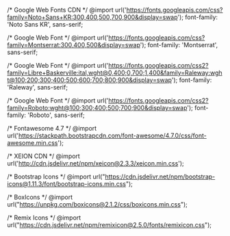 <!-- jQuery CDN -->
<script src="https://code.jquery.com/jquery-3.5.1.min.js"></script>

<!-- jQuery CDN -->
<script src="https://code.jquery.com/jquery-1.12.4.min.js"></script>

<!-- jQuery UI CDN -->
<script src="https://code.jquery.com/ui/1.12.1/jquery-ui.min.js"></script>

/* Google Web Fonts CDN */
@import url('https://fonts.googleapis.com/css?family=Noto+Sans+KR:300,400,500,700,900&display=swap');
font-family: 'Noto Sans KR', sans-serif;

/* Google Web Font */
@import url('https://fonts.googleapis.com/css?family=Montserrat:300,400,500&display=swap');
font-family: 'Montserrat', sans-serif;

/* Google Web Font */
@import url('https://fonts.googleapis.com/css2?family=Libre+Baskerville:ital,wght@0,400;0,700;1,400&family=Raleway:wght@100;200;300;400;500;600;700;800;900&display=swap');
font-family: 'Raleway', sans-serif;

/* Google Web Font */
@import url('https://fonts.googleapis.com/css2?family=Roboto:wght@100;300;400;500;700;900&display=swap');
font-family: 'Roboto', sans-serif;

/* Fontawesome 4.7 */
@import url('https://stackpath.bootstrapcdn.com/font-awesome/4.7.0/css/font-awesome.min.css');

/* XEION CDN */
@import url('http://cdn.jsdelivr.net/npm/xeicon@2.3.3/xeicon.min.css');

/* Bootstrap Icons */
@import url("https://cdn.jsdelivr.net/npm/bootstrap-icons@1.11.3/font/bootstrap-icons.min.css");

  <!-- Bootstrap Icons -->
<link rel="stylesheet" href="https://cdn.jsdelivr.net/npm/bootstrap-icons@1.11.3/font/bootstrap-icons.min.css">

/* BoxIcons */
@import url("https://unpkg.com/boxicons@2.1.2/css/boxicons.min.css");

/* Remix Icons */
@import url("https://cdn.jsdelivr.net/npm/remixicon@2.5.0/fonts/remixicon.css");